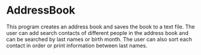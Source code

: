 # AddressBook
This program creates an address book and saves the book to a text file.
The user can add search contacts of different people in the address book and can be searched by last names or birth month.
The user can also sort each contact in order or print information between last names.
